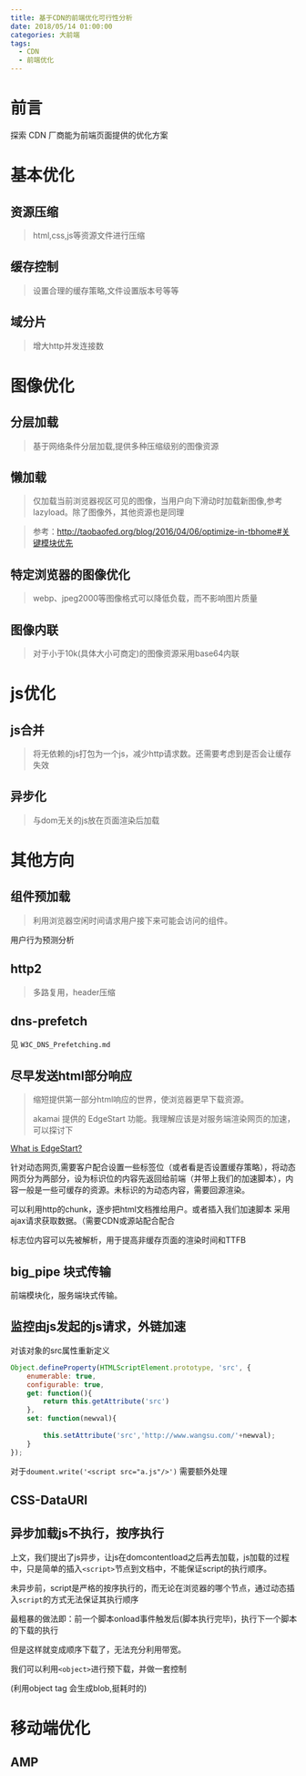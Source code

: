 ```yaml
---
title: 基于CDN的前端优化可行性分析
date: 2018/05/14 01:00:00
categories: 大前端
tags: 
  - CDN
  - 前端优化
---
```


# 前言

探索 CDN 厂商能为前端页面提供的优化方案

<!--more-->

# 基本优化

## 资源压缩

> html,css,js等资源文件进行压缩

## 缓存控制

> 设置合理的缓存策略,文件设置版本号等等

## 域分片

> 增大http并发连接数

# 图像优化

## 分层加载

> 基于网络条件分层加载,提供多种压缩级别的图像资源

## 懒加载

> 仅加载当前浏览器视区可见的图像，当用户向下滑动时加载新图像,参考lazyload。除了图像外，其他资源也是同理

> 参考：http://taobaofed.org/blog/2016/04/06/optimize-in-tbhome#关键模块优先

## 特定浏览器的图像优化

> webp、jpeg2000等图像格式可以降低负载，而不影响图片质量

## 图像内联

> 对于小于10k(具体大小可商定)的图像资源采用base64内联

# js优化

## js合并

> 将无依赖的js打包为一个js，减少http请求数。还需要考虑到是否会让缓存失效

## 异步化

> 与dom无关的js放在页面渲染后加载

# 其他方向

## 组件预加载

> 利用浏览器空闲时间请求用户接下来可能会访问的组件。

用户行为预测分析

## http2

> 多路复用，header压缩

## dns-prefetch

见 `W3C_DNS_Prefetching.md`

## 尽早发送html部分响应

> 缩短提供第一部分html响应的世界，使浏览器更早下载资源。
>
> akamai 提供的 EdgeStart 功能。我理解应该是对服务端渲染网页的加速，可以探讨下

<a href="https://developer.akamai.com/learn/FEO/edgestart.html">What is EdgeStart?</a>

针对动态网页,需要客户配合设置一些标签位（或者看是否设置缓存策略），将动态网页分为两部分，设为标识位的内容先返回给前端（并带上我们的加速脚本），内容一般是一些可缓存的资源。未标识的为动态内容，需要回源渲染。

可以利用http的chunk，逐步把html文档推给用户。或者插入我们加速脚本 采用ajax请求获取数据。（需要CDN或源站配合配合

标志位内容可以先被解析，用于提高非缓存页面的渲染时间和TTFB

## big_pipe 块式传输

前端模块化，服务端块式传输。

## 监控由js发起的js请求，外链加速
对该对象的src属性重新定义
```js
Object.defineProperty(HTMLScriptElement.prototype, 'src', {
    enumerable: true,
    configurable: true,
    get: function(){
        return this.getAttribute('src')
    },
    set: function(newval){
        
        this.setAttribute('src','http://www.wangsu.com/'+newval);
    }
});
```
对于`doument.write('<script src="a.js"/>')` 需要额外处理
## CSS-DataURI

## 异步加载js不执行，按序执行

上文，我们提出了js异步，让js在domcontentload之后再去加载，js加载的过程中，只是简单的插入`<script>`节点到文档中，不能保证script的执行顺序。

未异步前，script是严格的按序执行的，而无论在浏览器的哪个节点，通过动态插入`script`的方式无法保证其执行顺序

最粗暴的做法即：前一个脚本onload事件触发后(脚本执行完毕)，执行下一个脚本的下载的执行

但是这样就变成顺序下载了，无法充分利用带宽。

我们可以利用`<object>`进行预下载，并做一套控制

(利用object tag 会生成blob,挺耗时的)

# 移动端优化

## AMP

